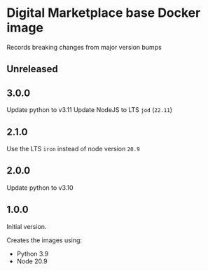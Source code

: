 # Digital Marketplace base Docker image

Records breaking changes from major version bumps

## Unreleased

## 3.0.0

Update python to v3.11
Update NodeJS to LTS `jod` (`22.11`)

## 2.1.0

Use the LTS `iron` instead of node version `20.9`

## 2.0.0

Update python to v3.10

## 1.0.0

Initial version.

Creates the images using:
- Python 3.9
- Node 20.9
